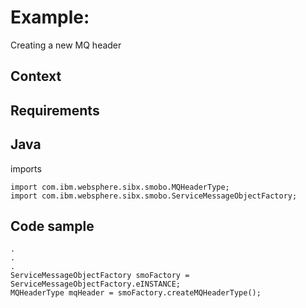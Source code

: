 # Example:
Creating a new MQ header

## Context

## Requirements

## Java
imports

```
import com.ibm.websphere.sibx.smobo.MQHeaderType; 
import com.ibm.websphere.sibx.smobo.ServiceMessageObjectFactory;
```

## Code sample

```
. 
. 
. 
ServiceMessageObjectFactory smoFactory = ServiceMessageObjectFactory.eINSTANCE; 
MQHeaderType mqHeader = smoFactory.createMQHeaderType();
```
